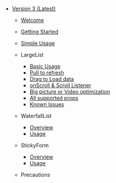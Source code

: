<!--
 * @Author: 石破天惊
 * @email: shanshang130@gmail.com
 * @Date: 2021-07-21 13:11:34
 * @LastEditTime: 2021-07-29 18:28:45
 * @LastEditors: 石破天惊
 * @Description: 
-->
* [Version 3 (Latest)](en/README)
    * [Welcome](en/README)
    * [Getting Started](en/V3/GettingStart)
    * [Simple Usage](en/V3/BasicUsage)
    * LargeList
        * [Basic Usage](en/V3/Overview)
        * [Pull to refresh](en/V3/Refresh)
        * [Drag to Load data](en/V3/Loading)
        * [onScroll & Scroll Listener](en/V3/Scroll)
        * [Big picture or Video optimization](zh-cn/V3/BigMedia)
        * [All supported props](en/V3/SupportedProps)
        * [Known Issues](en/V3/KnownIssues)

    * WaterfallList
        * [Overview](en/V3/WaterfallList/Overview)
        * [Usage](en/V3/WaterfallList/Usage)

    * StickyForm
        * [Overview](en/V3/StickyForm/Overview)
        * [Usage](en/V3/StickyForm/Usage)

    * Precautions
